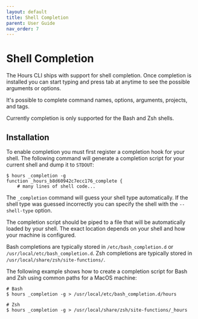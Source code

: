 ```yaml
---
layout: default
title: Shell Completion
parent: User Guide
nav_order: 7
---
```


# Shell Completion

The Hours CLI ships with support for shell completion. Once completion is installed you can start typing and press tab at anytime to see the possible arguments or options.

It's possible to complete command names, options, arguments, projects, and tags.

Currently completion is only supported for the Bash and Zsh shells.

## Installation

To enable completion you must first register a completion hook for your shell. The following command will generate a completion script for your current shell and dump it to `STDOUT`:

```
$ hours _completion -g 
function _hours_b8d60942c7ecc176_complete {
    # many lines of shell code...
```

The `_completion` command will guess your shell type automatically. If the shell type was guessed incorrectly you can specify the shell with the `--shell-type` option.

The completion script should be piped to a file that will be automatically loaded by your shell. The exact location depends on your shell and how your machine is configured.

Bash completions are typically stored in `/etc/bash_completion.d` or `/usr/local/etc/bash_completion.d`.  Zsh completions are typically stored in `/usr/local/share/zsh/site-functions/`.

The following example shows how to create a completion script for Bash and Zsh using common paths for a MacOS machine:

```
# Bash
$ hours _completion -g > /usr/local/etc/bash_completion.d/hours
```

```
# Zsh
$ hours _completion -g > /usr/local/share/zsh/site-functions/_hours
```
